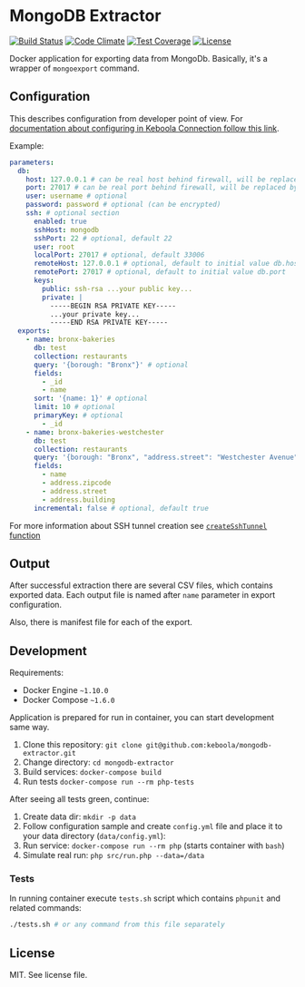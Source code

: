 # MongoDB Extractor

[![Build Status](https://travis-ci.org/keboola/mongodb-extractor.svg?branch=master)](https://travis-ci.org/keboola/mongodb-extractor)
[![Code Climate](https://codeclimate.com/github/keboola/mongodb-extractor/badges/gpa.svg)](https://codeclimate.com/github/keboola/mongodb-extractor)
[![Test Coverage](https://codeclimate.com/github/keboola/mongodb-extractor/badges/coverage.svg)](https://codeclimate.com/github/keboola/mongodb-extractor/coverage)
[![License](https://img.shields.io/badge/license-MIT-blue.svg)](https://github.com/keboola/mongodb-extractor/blob/master/LICENSE.md)

Docker application for exporting data from MongoDb. Basically, it's a wrapper of `mongoexport`
command.

## Configuration

This describes configuration from developer point of view. For [documentation about configuring in
Keboola Connection follow this link](https://github.com/keboola/mongodb-extractor/blob/master/UI.md).

Example:

```yaml
parameters:
  db:
    host: 127.0.0.1 # can be real host behind firewall, will be replaced by 127.0.0.1
    port: 27017 # can be real port behind firewall, will be replaced by ssh.localPort
    user: username # optional
    password: password # optional (can be encrypted)
    ssh: # optional section
      enabled: true
      sshHost: mongodb
      sshPort: 22 # optional, default 22
      user: root
      localPort: 27017 # optional, default 33006
      remoteHost: 127.0.0.1 # optional, default to initial value db.host
      remotePort: 27017 # optional, default to initial value db.port
      keys:
        public: ssh-rsa ...your public key...
        private: |
          -----BEGIN RSA PRIVATE KEY-----
          ...your private key...
          -----END RSA PRIVATE KEY-----
  exports:
    - name: bronx-bakeries
      db: test
      collection: restaurants
      query: '{borough: "Bronx"}' # optional
      fields:
        - _id
        - name
      sort: '{name: 1}' # optional
      limit: 10 # optional
      primaryKey: # optional
        - _id
    - name: bronx-bakeries-westchester
      db: test
      collection: restaurants
      query: '{borough: "Bronx", "address.street": "Westchester Avenue"}' # optional
      fields:
        - name
        - address.zipcode
        - address.street
        - address.building
      incremental: false # optional, default true
```
For more information about SSH tunnel creation see [`createSshTunnel` function](https://github.com/keboola/db-extractor-common/blob/8e66dc9/src/Keboola/DbExtractor/Extractor/Extractor.php#L47)

## Output

After successful extraction there are several CSV files, which contains exported data. Each output
file is named after `name` parameter in export configuration.

Also, there is manifest file for each of the export.

## Development

Requirements:

- Docker Engine `~1.10.0`
- Docker Compose `~1.6.0`

Application is prepared for run in container, you can start development same way.

1. Clone this repository: `git clone git@github.com:keboola/mongodb-extractor.git`
2. Change directory: `cd mongodb-extractor`
3. Build services: `docker-compose build`
4. Run tests `docker-compose run --rm php-tests`

After seeing all tests green, continue:

1. Create data dir: `mkdir -p data`
2. Follow configuration sample and create `config.yml` file and place it to your data directory (`data/config.yml`):
3. Run service: `docker-compose run --rm php` (starts container with `bash`)
4. Simulate real run: `php src/run.php --data=/data`

### Tests

In running container execute `tests.sh` script which contains `phpunit` and related commands:

```bash
./tests.sh # or any command from this file separately
```

## License

MIT. See license file.
